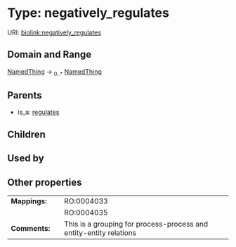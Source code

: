 
# Type: negatively_regulates




URI: [biolink:negatively_regulates](https://w3id.org/biolink/vocab/negatively_regulates)


## Domain and Range

[NamedThing](NamedThing.md) ->  <sub>0..*</sub> [NamedThing](NamedThing.md)

## Parents

 *  is_a: [regulates](regulates.md)

## Children


## Used by


## Other properties

|  |  |  |
| --- | --- | --- |
| **Mappings:** | | RO:0004033 |
|  | | RO:0004035 |
| **Comments:** | | This is a grouping for process-process and entity-entity relations |


